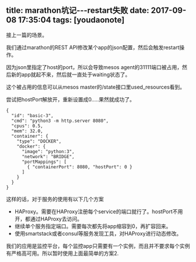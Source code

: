 
title: marathon坑记---restart失败
date: 2017-09-08 17:35:04
tags: [youdaonote]
---

接上一篇的场景。

我们通过marathon的REST API修改某个app的json配置，然后会触发restart操作。

因为json里指定了host的port，所以会导致mesos agent的31111端口被占用，然后新的app就起不来，然后就一直处于waiting状态了。

这个被占用的信息可以从mesos master的/state接口里used_resources看到。

尝试把hostPort解放开，重新设置成0.....果然就成功了。
```
{
  "id": "basic-3",
  "cmd": "python3 -m http.server 8080",
  "cpus": 0.5,
  "mem": 32.0,
  "container": {
    "type": "DOCKER",
    "docker": {
      "image": "python:3",
      "network": "BRIDGE",
      "portMappings": [
        { "containerPort": 8080, "hostPort": 0 }
      ]
    }
  }
}
```

这样的话，对于服务的使用有以下几个方案
- HAProxy。需要在HAProxy注册每个service的端口就行了。hostPort不用开，都通过HAProxy去访问。
- 继续单个服务指定端口。需要每次都先将app缩容到0，再扩容回来。
- 使用smartstack或者consul等服务发现工具，对HAProxy进行动态修改。


我们的应用是监控平台，每个监控app只需要有一个实例，而且并不要求每个实例有严格高可用。所以暂时使用上面最简单的方案2.


